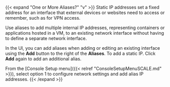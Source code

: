 &NewLine;

{{< expand "One or More Aliases?" "v" >}}
Static IP addresses set a fixed address for an interface that external devices or websites need to access or remember, such as for VPN access.

Use aliases to add multiple internal IP addresses, representing containers or applications hosted in a VM, to an existing network interface without having to define a separate network interface.

In the UI, you can add aliases when adding or editing an existing interface using the **Add** button to the right of the **Aliases**.
To add a static IP. Click **Add** again to add an additional alias.

From the [Console Setup menu]({{< relref "ConsoleSetupMenuSCALE.md" >}}), select option 1 to configure network settings and add alias IP addresses.
{{< /expand >}}